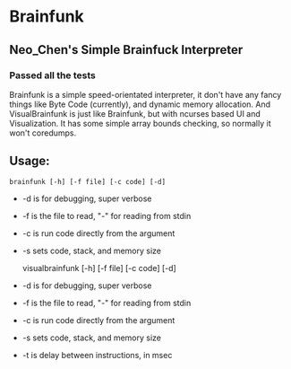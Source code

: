 # Brainfunk
## Neo_Chen's Simple Brainfuck Interpreter
### Passed all the tests
Brainfunk is a simple speed-orientated interpreter, it don't have any fancy things like Byte Code (currently),
and dynamic memory allocation.
And VisualBrainfunk is just like Brainfunk, but with ncurses based UI and Visualization.
It has some simple array bounds checking, so normally it won't coredumps.

## Usage:
	brainfunk [-h] [-f file] [-c code] [-d]
* -d is for debugging, super verbose
* -f is the file to read, "-" for reading from stdin
* -c is run code directly from the argument
* -s sets code, stack, and memory size

	visualbrainfunk [-h] [-f file] [-c code] [-d]
* -d is for debugging, super verbose
* -f is the file to read, "-" for reading from stdin
* -c is run code directly from the argument
* -s sets code, stack, and memory size
* -t is delay between instructions, in msec
